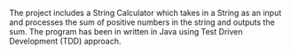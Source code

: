 The project includes a String Calculator which takes in a String as an input and processes the sum of positive numbers in the string and outputs the sum.
The program has been in written in Java using Test Driven Development (TDD) approach.
